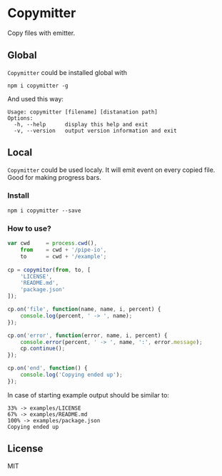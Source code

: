 # Copymitter

Copy files with emitter.

## Global

`Copymitter` could be installed global with

```
npm i copymitter -g
```
And used this way:

```
Usage: copymitter [filename] [distanation path]
Options:
  -h, --help      display this help and exit
  -v, --version   output version information and exit
```

## Local

`Copymitter` could be used localy. It will emit event on every copied file.
Good for making progress bars.

### Install

```
npm i copymitter --save
```

### How to use?

```js
var cwd     = process.cwd(),
    from    = cwd + '/pipe-io',
    to      = cwd + '/example';
    
cp = copymitor(from, to, [
    'LICENSE',
    'README.md',
    'package.json'
]);

cp.on('file', function(name, name, i, percent) {
    console.log(percent, ' -> ', name);
});

cp.on('error', function(error, name, i, percent) {
    console.error(percent, ' -> ', name, ':', error.message);
    cp.continue();
});

cp.on('end', function() {
    console.log('Copying ended up');
});
```

In case of starting example output should be similar to:

```
33% -> examples/LICENSE
67% -> examples/README.md
100% -> examples/package.json
Copying ended up
```

## License

MIT

